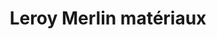 ---
title: "Leroy Merlin matériaux"
url: /aubagne/leroy-merlin-materiaux/
shop: à faire soi-même
---